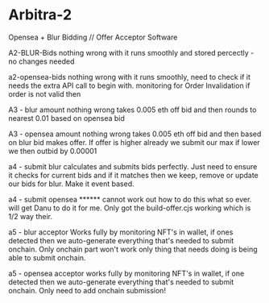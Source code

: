 # Arbitra-2
Opensea + Blur Bidding // Offer Acceptor Software

A2-BLUR-Bids
nothing wrong with it runs smoothly and stored percectly - no changes needed

a2-opensea-bids
nothing wrong with it runs smoothly, need to check if it needs the extra API call to begin with. monitoring for Order Invalidation if order is not valid then 

A3 - blur amount
nothing wrong takes 0.005 eth off bid and then rounds to nearest 0.01 based on opensea bid

A3 - opensea amount
nothing wrong takes 0.005 eth off bid and then based on blur bid makes offer. If offer is higher already we submit our max
if lower we then outbid by 0.00001

a4 - submit blur
calculates and submits bids perfectly. Just need to ensure it checks for current bids and if it matches then we keep, remove or update our bids for blur. Make it event based.

a4 - submit opensea
****** cannot work out how to do this what so ever. will get Danu to do it for me. Only got the build-offer.cjs working which is 1/2 way their.

a5 - blur acceptor
Works fully by monitoring NFT's in wallet, if ones detected then we auto-generate everything that's needed to submit onchain. Only onchain part won't work only thing that needs doing is being able to submit onchain.

a5 - opensea acceptor
works fully by monitoring NFT's in wallet, if one detected then we auto-generate everything that's needed to submit onchain. Only need to add onchain submission!
